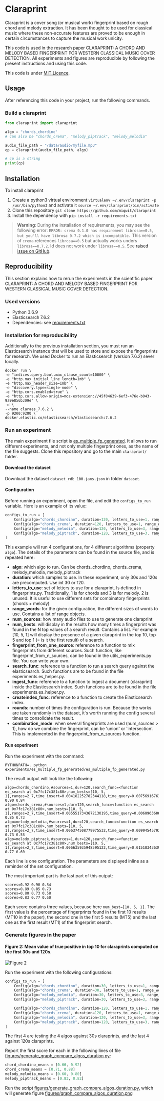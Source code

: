 # Claraprint

Claraprint is a cover song (or musical work) fingerprint based on rough chord and melody extraction. It has been thought to be used
for classical music where these non-accurate features are proved to be enough in certain circumstances to capture the 
musical work unicity.

This code is used in the research paper CLARAPRINT: A CHORD AND MELODY BASED FINGERPRINT FOR WESTERN CLASSICAL MUSIC COVER DETECTION.
All experiments and figures are reproducible by following the present instructions and using this code.

This code is under [MIT Licence](LICENCE.txt).

## Usage

After referencing this code in your project, run the following commands.

### Build a claraprint

```python
from claraprint import claraprint

algo = "chords_chordino"
# can also be "chords_crema", "melody_piptrack", "melody_melodia"

audio_file_path = "/data/audio/myfile.mp3"
cp = claraprint(audio_file_path, algo)

# cp is a string
print(cp)
```

## Installation

To install claraprint

1. Create a python3 virtual environment `virtualenv ~/.env/claraprint -p /usr/bin/python3` and activate it `source ~/.env/claraprint/bin/activate`
2. Clone this repository `git clone https://github.com/miqwit/claraprint`
3. Install the dependency with `pip install -r requirements.txt`

> **Warning**: During the installation of requirements, you may see the following error: `ERROR: crema 0.1.0 has requirement librosa==0.5, but you'll have librosa 0.7.2 which is incompatible.` This version of `crema` references `librosa==0.5` but actually works unders `librosa==0.7.2`. Id does not work under `librosa==0.5`. See [raised issue on GitHub](https://github.com/bmcfee/crema/issues/31). 

## Reproducibility

This section explains how to rerun the experiments in the scientific paper CLARAPRINT: A CHORD AND MELODY BASED FINGERPRINT FOR WESTERN CLASSICAL MUSIC COVER DETECTION.

### Used versions

* Python 3.6.9
* Elasticsearch 7.6.2
* Dependencies: see [requirements.txt](requirements.txt)

### Installation for reproducibility

Additionally to the previous installation section, you must run an Elasticsearch instance that will be used to store 
and expose the fingerprints for research. We used Docker to run an Elasticsearch (version 7.6.2) sever locally.

```
docker run \
-e "indices.query.bool.max_clause_count=10000" \
-e "http.max_initial_line_length=1mb" \
-e "http.max_header_size=1mb" \
-e "discovery.type=single-node" \
-e "http.cors.enabled=true" \
-e "http.cors.allow-origin=moz-extension://45f04639-6ef3-476e-b943-9a9e856b309e" \
-d \
--name claraes_7.6.2 \
-p 9200:9200 \
docker.elastic.co/elasticsearch/elasticsearch:7.6.2
```

### Run an experiment

The main experiment file script is [es_multiple_fp_generated](experiments/es_multiple_fp_generated/es_multiple_fp_generated.py).
 It allows to run different experiments, and not only multiple fingerprint ones, as the name of the file suggests.
 Clone this repository and go to the main `claraprint/` folder.
 
#### Download the dataset

Download the dataset `dataset_rdb_100.jams.json` in folder `dataset`.

#### Configuration

Before running an experiment, open the file, and edit the `configs_to_run` variable. Here is an example of its value:

```python
configs_to_run = [
    Config(algo="chords_chordino", duration=120, letters_to_use=1, range_words=[range(2, 8)], num_sources=[1]),
    Config(algo="chords_crema", duration=120, letters_to_use=1, range_words=[range(2, 8)], num_sources=[1]),
    Config(algo="melody_melodia", duration=120, letters_to_use=3, range_words=[range(2, 8)], num_sources=[1]),
    Config(algo="melody_piptrack", duration=120, letters_to_use=3, range_words=[range(2, 8)], num_sources=[1])
]
``` 

This example will run 4 configurations, for 4 different algorithms (property `algo`). The details of the parameters
can be found in the source file, and is repeated here:

- **algo**: which algo to run. Can be chords_chordino, chords_crema, melody_melodia, melody_piptrack
- **duration**: which samples to use. In these experiment, only 30s and 120s are precomputed. Use int 30 or 120.
- **letters_to_use**: set of letters to use for a claraprint. Is defined in fingerprints.py. Traditionally, 1 is for 
  chords and 3 is for melody. 2 is unused. It is useful to use different sets for combinatory fingerprints 
  (chords + melody)
- **range_words**: for the given configuration, the different sizes of words to use. Contains a list of range objects.
- **num_sources**: how many audio files to use to generate one claraprint
- **num_bests**: will display in the results how many times a fingerprint was found in the N top values of a search result.
  Contains a list. For example [10, 5, 1] will display the presence of a given claraprint in the top 10, top 5 and top 1
  (= is it the first result) of a search.
- **fingerprint_from_one_source**: reference to a function to mix fingerprints from different sources. Such function, like
  fingerprint_from_n_sources, can be found in the utils_experiments.py file. You can write your own.
- **search_func**: reference to a function to run a search query against the elasticsearch. Such functions are to be found
  in the file experiments.es_helper.py.
- **ingest_func**: reference to a function to ingest a document (claraprint) inside the Elasticsearch index. Such functions
  are to be found in the file experiments.es_helper.py.
- **createindex_func**: reference to a function to create the Elasticsearch index.
- **rounds**: number of times the configuration is run. Because the works are taken randomly in the dataset, it's worth
  running the config several times to consolidate the result.
- **combination_mode**: when several fingerprints are used (num_sources > 1), how do we combine the fingerprint, can be
  'union' or 'intersection'. This is implemented in the fingerprint_from_n_sources function.

#### Run experiment

Run the experiment with the command:

```shell script
PYTHONPATH=. python experiments/es_multiple_fp_generated/es_multiple_fp_generated.py
```

The result output will look like the following:

```shell script
algo=chords_chordino,#sources=1,dur=120,search_func=<function es_search at 0x7fc17c381c80>,num_bests=[10, 5, 1],ranges=2_7,time_insert=0.004182252782344118,time_query=0.007569167613983154,scores=0.92 0.90 0.84
algo=chords_crema,#sources=1,dur=120,search_func=<function es_search at 0x7fc17c381c80>,num_bests=[10, 5, 1],ranges=2_7,time_insert=0.0055517343672130195,time_query=0.0060963606834411625,scores=0.89 0.85 0.73
algo=melody_melodia,#sources=1,dur=120,search_func=<function es_search at 0x7fc17c381c80>,num_bests=[10, 5, 1],ranges=2_7,time_insert=0.006374508779975532,time_query=0.009945457935333251,scores=0.80 0.73 0.58
algo=melody_piptrack,#sources=1,dur=120,search_func=<function es_search at 0x7fc17c381c80>,num_bests=[10, 5, 1],ranges=2_7,time_insert=0.006635935948595122,time_query=0.015183436393737792,scores=0.83 0.77 0.60
```

Each line is one configuration. The parameters are displayed inline as a reminder of the set configuration.

The most important part is the last part of this output:
```shell script
scores=0.92 0.90 0.84
scores=0.89 0.85 0.73
scores=0.80 0.73 0.58
scores=0.83 0.77 0.60
```

Each score contains three values, because here `num_best=[10, 5, 1]`. The first value is the percentage of fingerprints 
found in the first 10 results (MT10 in the paper), the second one in the first 5 results (MT5) and the last one as 
the first result (MT1) of the fingerprint search.  

### Generate figures in the paper

#### Figure 2: Mean value of true positive in top 10 for claraprints computed on the first 30s and 120s.

![Figure 2](figures/graph_compare_algos_duration.png)

Run the experiment with the following configurations:

```python
configs_to_run = [
    Config(algo="chords_chordino", duration=30, letters_to_use=1, range_words=[range(2, 8)], num_sources=[1]),
    Config(algo="chords_crema", duration=30, letters_to_use=1, range_words=[range(2, 8)], num_sources=[1]),
    Config(algo="melody_melodia", duration=30, letters_to_use=3, range_words=[range(2, 8)], num_sources=[1]),
    Config(algo="melody_piptrack", duration=30, letters_to_use=3, range_words=[range(2, 8)], num_sources=[1]),

    Config(algo="chords_chordino", duration=120, letters_to_use=1, range_words=[range(2, 8)], num_sources=[1]),
    Config(algo="chords_crema", duration=120, letters_to_use=1, range_words=[range(2, 8)], num_sources=[1]),
    Config(algo="melody_melodia", duration=120, letters_to_use=3, range_words=[range(2, 8)], num_sources=[1]),
    Config(algo="melody_piptrack", duration=120, letters_to_use=3, range_words=[range(2, 8)], num_sources=[1]),
]
```

The first 4 are testing the 4 algos against 30s claraprints, and the last 4 against 120s claraprints.

Report the first score for each in the following lines of file [figures/generate_graph_compare_algos_duration.py](generate_graph_compare_algos_duration.py):

```python
chord_chordino_means = [0.66, 0.92]
chord_crema_means = [0.71, 0.88]
melody_melodia_means = [0.60, 0.80]
melody_piptrack_means = [0.83, 0.82]
```

Run the script [figures/generate_graph_compare_algos_duration.py](generate_graph_compare_algos_duration.py), which will generate figure [figures/graph_compare_algos_duration.png](graph_compare_algos_duration.png)